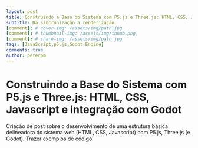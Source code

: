 ```yaml
---
layout: post
title: Construindo a Base do Sistema com P5.js e Three.js: HTML, CSS, Javascript e integração com Godot
subtitle: Da sincronização a renderização.
[comment]: # cover-img: /assets/img/path.jpg
[comment]: # thumbnail-img: /assets/img/thumb.png
[comment]: # share-img: /assets/img/path.jpg
tags: [JavaScript,p5.js,Godot Engine]
comments: true
author: peterpm
---
```


# Construindo a Base do Sistema com P5.js e Three.js: HTML, CSS, Javascript e integração com Godot



Criação de post sobre o desenvolvimento de uma estrutura básica delineadora do sistema web (HTML, CSS, Javascript) com P5.js, Three.js (e Godot). Trazer exemplos de código
